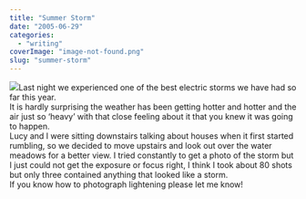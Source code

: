```yaml
---
title: "Summer Storm"
date: "2005-06-29"
categories: 
  - "writing"
coverImage: "image-not-found.png"
slug: "summer-storm"
---
```


[![](/images/22316186_275b1c91e4_m.jpg)](http://www.flickr.com/photos/funkylarma/22316186/ "Lightening")Last night we experienced one of the best electric storms we have had so far this year.  
It is hardly surprising the weather has been getting hotter and hotter and the air just so ‘heavy’ with that close feeling about it that you knew it was going to happen.  
Lucy and I were sitting downstairs talking about houses when it first started rumbling, so we decided to move upstairs and look out over the water meadows for a better view. I tried constantly to get a photo of the storm but I just could not get the exposure or focus right, I think I took about 80 shots but only three contained anything that looked like a storm.  
If you know how to photograph lightening please let me know!
